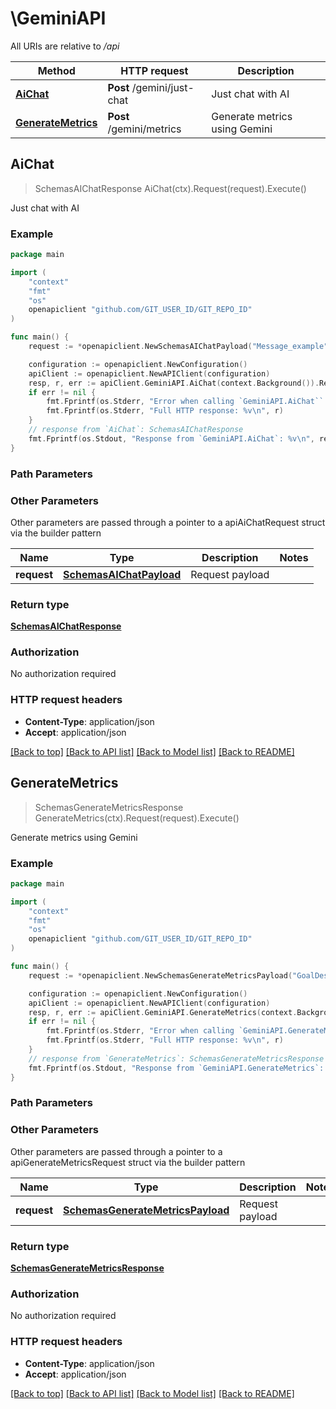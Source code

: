 # \GeminiAPI

All URIs are relative to */api*

Method | HTTP request | Description
------------- | ------------- | -------------
[**AiChat**](GeminiAPI.md#AiChat) | **Post** /gemini/just-chat | Just chat with AI
[**GenerateMetrics**](GeminiAPI.md#GenerateMetrics) | **Post** /gemini/metrics | Generate metrics using Gemini



## AiChat

> SchemasAIChatResponse AiChat(ctx).Request(request).Execute()

Just chat with AI



### Example

```go
package main

import (
	"context"
	"fmt"
	"os"
	openapiclient "github.com/GIT_USER_ID/GIT_REPO_ID"
)

func main() {
	request := *openapiclient.NewSchemasAIChatPayload("Message_example") // SchemasAIChatPayload | Request payload

	configuration := openapiclient.NewConfiguration()
	apiClient := openapiclient.NewAPIClient(configuration)
	resp, r, err := apiClient.GeminiAPI.AiChat(context.Background()).Request(request).Execute()
	if err != nil {
		fmt.Fprintf(os.Stderr, "Error when calling `GeminiAPI.AiChat``: %v\n", err)
		fmt.Fprintf(os.Stderr, "Full HTTP response: %v\n", r)
	}
	// response from `AiChat`: SchemasAIChatResponse
	fmt.Fprintf(os.Stdout, "Response from `GeminiAPI.AiChat`: %v\n", resp)
}
```

### Path Parameters



### Other Parameters

Other parameters are passed through a pointer to a apiAiChatRequest struct via the builder pattern


Name | Type | Description  | Notes
------------- | ------------- | ------------- | -------------
 **request** | [**SchemasAIChatPayload**](SchemasAIChatPayload.md) | Request payload | 

### Return type

[**SchemasAIChatResponse**](SchemasAIChatResponse.md)

### Authorization

No authorization required

### HTTP request headers

- **Content-Type**: application/json
- **Accept**: application/json

[[Back to top]](#) [[Back to API list]](../README.md#documentation-for-api-endpoints)
[[Back to Model list]](../README.md#documentation-for-models)
[[Back to README]](../README.md)


## GenerateMetrics

> SchemasGenerateMetricsResponse GenerateMetrics(ctx).Request(request).Execute()

Generate metrics using Gemini



### Example

```go
package main

import (
	"context"
	"fmt"
	"os"
	openapiclient "github.com/GIT_USER_ID/GIT_REPO_ID"
)

func main() {
	request := *openapiclient.NewSchemasGenerateMetricsPayload("GoalDescription_example", []string{"Metrics_example"}, "WayName_example") // SchemasGenerateMetricsPayload | Request payload

	configuration := openapiclient.NewConfiguration()
	apiClient := openapiclient.NewAPIClient(configuration)
	resp, r, err := apiClient.GeminiAPI.GenerateMetrics(context.Background()).Request(request).Execute()
	if err != nil {
		fmt.Fprintf(os.Stderr, "Error when calling `GeminiAPI.GenerateMetrics``: %v\n", err)
		fmt.Fprintf(os.Stderr, "Full HTTP response: %v\n", r)
	}
	// response from `GenerateMetrics`: SchemasGenerateMetricsResponse
	fmt.Fprintf(os.Stdout, "Response from `GeminiAPI.GenerateMetrics`: %v\n", resp)
}
```

### Path Parameters



### Other Parameters

Other parameters are passed through a pointer to a apiGenerateMetricsRequest struct via the builder pattern


Name | Type | Description  | Notes
------------- | ------------- | ------------- | -------------
 **request** | [**SchemasGenerateMetricsPayload**](SchemasGenerateMetricsPayload.md) | Request payload | 

### Return type

[**SchemasGenerateMetricsResponse**](SchemasGenerateMetricsResponse.md)

### Authorization

No authorization required

### HTTP request headers

- **Content-Type**: application/json
- **Accept**: application/json

[[Back to top]](#) [[Back to API list]](../README.md#documentation-for-api-endpoints)
[[Back to Model list]](../README.md#documentation-for-models)
[[Back to README]](../README.md)

